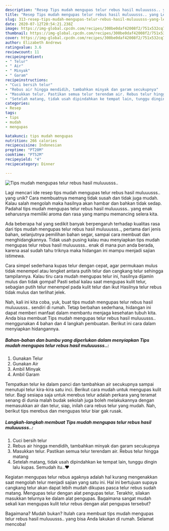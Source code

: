 ```yaml
---
description: "Resep Tips mudah mengupas telur rebus hasil muluuusss.. yang Lezat"
title: "Resep Tips mudah mengupas telur rebus hasil muluuusss.. yang Lezat"
slug: 313-resep-tips-mudah-mengupas-telur-rebus-hasil-muluuusss-yang-lezat
date: 2020-07-12T20:54:21.238Z
image: https://img-global.cpcdn.com/recipes/300be0daf42008f2/751x532cq70/tips-mudah-mengupas-telur-rebus-hasil-muluuusss-foto-resep-utama.jpg
thumbnail: https://img-global.cpcdn.com/recipes/300be0daf42008f2/751x532cq70/tips-mudah-mengupas-telur-rebus-hasil-muluuusss-foto-resep-utama.jpg
cover: https://img-global.cpcdn.com/recipes/300be0daf42008f2/751x532cq70/tips-mudah-mengupas-telur-rebus-hasil-muluuusss-foto-resep-utama.jpg
author: Elizabeth Andrews
ratingvalue: 3.6
reviewcount: 11
recipeingredient:
- " Telur"
- " Air"
- " Minyak"
- " Garam"
recipeinstructions:
- "Cuci bersih telur"
- "Rebus air hingga mendidih, tambahkan minyak dan garam secukupnya"
- "Masukkan telur. Pastikan semua telur terendam air. Rebus telur hingga matang"
- "Setelah matang, tidak usah dipindahkan ke tempat lain, tunggu dingin lalu kupas. Semudah itu..❤"
categories:
- Resep
tags:
- tips
- mudah
- mengupas

katakunci: tips mudah mengupas 
nutrition: 266 calories
recipecuisine: Indonesian
preptime: "PT20M"
cooktime: "PT52M"
recipeyield: "4"
recipecategory: Dinner

---
```



![Tips mudah mengupas telur rebus hasil muluuusss..](https://img-global.cpcdn.com/recipes/300be0daf42008f2/751x532cq70/tips-mudah-mengupas-telur-rebus-hasil-muluuusss-foto-resep-utama.jpg)

Lagi mencari ide resep tips mudah mengupas telur rebus hasil muluuusss.. yang unik? Cara membuatnya memang tidak susah dan tidak juga mudah. Kalau salah mengolah maka hasilnya akan hambar dan bahkan tidak sedap. Padahal tips mudah mengupas telur rebus hasil muluuusss.. yang enak seharusnya memiliki aroma dan rasa yang mampu memancing selera kita.

Ada beberapa hal yang sedikit banyak berpengaruh terhadap kualitas rasa dari tips mudah mengupas telur rebus hasil muluuusss.., pertama dari jenis bahan, selanjutnya pemilihan bahan segar, sampai cara membuat dan menghidangkannya. Tidak usah pusing kalau mau menyiapkan tips mudah mengupas telur rebus hasil muluuusss.. enak di mana pun anda berada, karena asal sudah tahu triknya maka hidangan ini mampu menjadi sajian istimewa.

Cara simpel sederhana kupas telur dengan cepat, agar permukaan mulus tidak menempel atau lengket antara putih telur dan cangkang telur sehingga tampilannya. Kalau tiru cara mudah mengupas telur ini, hasilnya dijamin mulus dan tidak gompal! Pasti sebal kalau saat mengupas kulit telur, sebagian putih telur menempel pada kulit telur dan ikut Hasilnya telur rebus tidak mulus dan terlihat jelek.


Nah, kali ini kita coba, yuk, buat tips mudah mengupas telur rebus hasil muluuusss.. sendiri di rumah. Tetap berbahan sederhana, hidangan ini dapat memberi manfaat dalam membantu menjaga kesehatan tubuh kita. Anda bisa membuat Tips mudah mengupas telur rebus hasil muluuusss.. menggunakan 4 bahan dan 4 langkah pembuatan. Berikut ini cara dalam menyiapkan hidangannya.

<!--inarticleads1-->

##### Bahan-bahan dan bumbu yang diperlukan dalam menyiapkan Tips mudah mengupas telur rebus hasil muluuusss..:

1. Gunakan  Telur
1. Gunakan  Air
1. Ambil  Minyak
1. Ambil  Garam


Tempatkan telur ke dalam panci dan tambahkan air secukupnya sampai menutupi telur kira-kira satu inci. Berikut cara mudah untuk mengupas kulit telur. Bagi sesiapa saja untuk merebus telur adalah perkara yang teramat senang di dunia malah budak sekolah juga boleh melakukannya dengan memasukkan air dan telur, siap, inilah cara rebus telur yang mudah. Nah, berikut tips merebus dan mengupas telur biar gak rusak. 

<!--inarticleads2-->

##### Langkah-langkah membuat Tips mudah mengupas telur rebus hasil muluuusss..:

1. Cuci bersih telur
1. Rebus air hingga mendidih, tambahkan minyak dan garam secukupnya
1. Masukkan telur. Pastikan semua telur terendam air. Rebus telur hingga matang
1. Setelah matang, tidak usah dipindahkan ke tempat lain, tunggu dingin lalu kupas. Semudah itu..❤


Kegiatan mengupas telur rebus agaknya adalah hal kurang mengenakkan saat mengolah telur menjadi sajian yang satu ini. Hal ini bertujuan supaya cangkang telur akan dapat lebih mudah dikupas pasca telur rebus sudah matang. Mengupas telur dengan alat pengupas telur. Terakhir, silakan masukkan telurnya ke dalam alat pengupas. Bagaimana sangat mudah sekali kan mengupas kulit telur rebus dengan alat pengupas tersebut? 

Bagaimana? Mudah bukan? Itulah cara membuat tips mudah mengupas telur rebus hasil muluuusss.. yang bisa Anda lakukan di rumah. Selamat mencoba!
